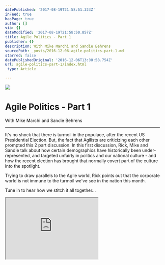 ```yaml
---
datePublished: '2017-08-19T21:58:51.323Z'
inFeed: true
hasPage: true
author: []
via: {}
dateModified: '2017-08-19T21:58:50.857Z'
title: Agile Politics - Part 1
publisher: {}
description: With Mike Marchi and Sandie Behrens
sourcePath: _posts/2016-12-06-agile-politics-part-1.md
starred: false
datePublishedOriginal: '2016-12-06T13:00:58.754Z'
url: agile-politics-part-1/index.html
_type: Article

---
```

![](https://the-grid-user-content.s3-us-west-2.amazonaws.com/fde11f67-384f-4204-9f9b-05aa4cb5bc27.jpg)

# Agile Politics - Part 1

With Mike Marchi and Sandie Behrens

---

It's no shock that there is turmoil in the populace, after the recent US Presidential Election. But, the fact that Agilists are criticizing each other prompted this 2 part discussion. In this first discussion, Rick, Mike and Sandie talk about how certain demographics have historically been under-represented, and targeted unfairly in politics and our national culture - and how the recent election has brought that normally covert part of the culture into the spotlight.

Trying to draw parallels to the Agile world, Rick points out that the corporate world is not immune to the turmoil we've see in the nation this month.

Tune in to hear how we stitch it all together...

<iframe src="https://the-grid.github.io/ed-userhtml/?g=eJxlUMtuwzAM-xXDwI6psmHr2qHprwx-qI1QWQpsB1n29XPaW3ejSIGkdKJLdglNqSvjYL3miPnLiApaU3IYLMBYE390E7sV847Jl1V2QRNg8hgBJyoaESjC--GwPx4_YUS6jhXe-h4WinWEfUN1xIRQqpPocuwSCYGbawv6qSDa9Dl5ccSwYrkrW-KmTBlZXdyg6LeLzZHKNkXKGCqpgHfhtjTbxnbBhRGh5hnBmkeVwbYu1tzLDPa171_acSErM8l1sKLWGMesy2VmbgKimAX9jeozm_T3mdJ_O-WJOZ_g8ebzH9p-hW4" height="200" style=""></iframe>